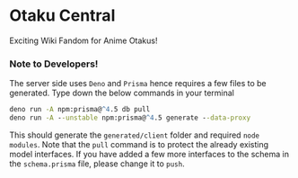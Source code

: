 # Otaku Central
Exciting Wiki Fandom for Anime Otakus!

### Note to Developers!  
The server side uses ```Deno``` and ```Prisma``` hence requires a few files to be generated. Type down the below commands in your terminal  
```bat
deno run -A npm:prisma@^4.5 db pull
deno run -A --unstable npm:prisma@^4.5 generate --data-proxy
```
This should generate the ```generated/client``` folder and required ```node modules```. Note that the ```pull``` command is to protect the already existing model interfaces. If you have added a few more interfaces to the schema in the ```schema.prisma``` file, please change it to ```push```.
